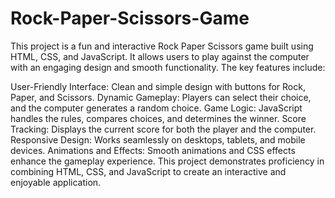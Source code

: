 # Rock-Paper-Scissors-Game
This project is a fun and interactive Rock Paper Scissors game built using HTML, CSS, and JavaScript. It allows users to play against the computer with an engaging design and smooth functionality. The key features include:

User-Friendly Interface: Clean and simple design with buttons for Rock, Paper, and Scissors.
Dynamic Gameplay: Players can select their choice, and the computer generates a random choice.
Game Logic: JavaScript handles the rules, compares choices, and determines the winner.
Score Tracking: Displays the current score for both the player and the computer.
Responsive Design: Works seamlessly on desktops, tablets, and mobile devices.
Animations and Effects: Smooth animations and CSS effects enhance the gameplay experience.
This project demonstrates proficiency in combining HTML, CSS, and JavaScript to create an interactive and enjoyable application.
